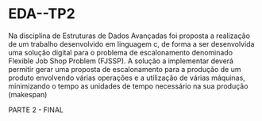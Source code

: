 # EDA--TP2

Na disciplina de Estruturas de Dados Avançadas foi proposta a realização de um trabalho desenvolvido em linguagem c, de forma a ser desenvolvida uma solução digital 
para o problema de escalonamento denominado Flexible Job Shop Problem (FJSSP). A solução a implementar deverá permitir gerar uma proposta de escalonamento para a 
produção de um produto envolvendo várias operações e a utilização de várias máquinas, minimizando o tempo as unidades de tempo necessário na sua produção (makespan)

PARTE 2 - FINAL
